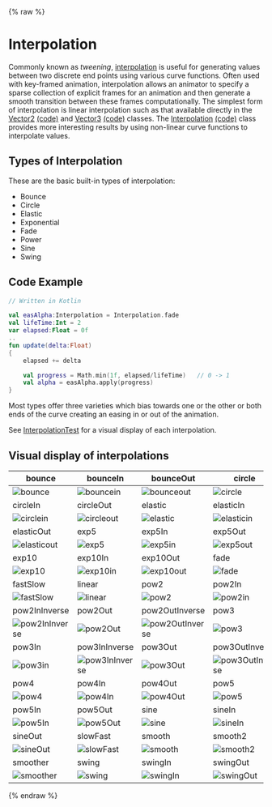 {% raw %}
# Interpolation #

Commonly known as _tweening_, [interpolation](http://en.wikipedia.org/wiki/Interpolation) is useful for generating values between two discrete end points using various curve functions. Often used with key-framed animation, interpolation allows an animator to specify a sparse collection of explicit frames for an animation and then generate a smooth transition between these frames computationally. The simplest form of interpolation is linear interpolation such as that available directly in the [Vector2](http://libgdx.badlogicgames.com/nightlies/docs/api/com/badlogic/gdx/math/Vector2.html) [(code)](https://github.com/libgdx/libgdx/tree/master/gdx/src/com/badlogic/gdx/math/Vector2.java) and [Vector3](http://libgdx.badlogicgames.com/nightlies/docs/api/com/badlogic/gdx/math/Vector3.html) [(code)](https://github.com/libgdx/libgdx/tree/master/gdx/src/com/badlogic/gdx/math/Vector3.java) classes. The [Interpolation](http://libgdx.badlogicgames.com/nightlies/docs/api/com/badlogic/gdx/math/Interpolation.html) [(code)](https://github.com/libgdx/libgdx/tree/master/gdx/src/com/badlogic/gdx/math/Interpolation.java) class provides more interesting results by using non-linear curve functions to interpolate values.

## Types of Interpolation ##

These are the basic built-in types of interpolation:

  * Bounce
  * Circle
  * Elastic
  * Exponential
  * Fade
  * Power
  * Sine
  * Swing

## Code Example ##

```kotlin
// Written in Kotlin

val easAlpha:Interpolation = Interpolation.fade
val lifeTime:Int = 2
var elapsed:Float = 0f
..
fun update(delta:Float)
{
    elapsed += delta

    val progress = Math.min(1f, elapsed/lifeTime)   // 0 -> 1 
    val alpha = easAlpha.apply(progress)
}

```


Most types offer three varieties which bias towards one or the other or both ends of the curve creating an easing in or out of the animation.

See [InterpolationTest](https://github.com/libgdx/libgdx/blob/master/tests/gdx-tests/src/com/badlogic/gdx/tests/InterpolationTest.java) for a visual display of each interpolation.


## Visual display of interpolations ##
bounce | bounceIn | bounceOut | circle
--- | --- | --- | ---
![bounce](https://user-images.githubusercontent.com/12948924/75204377-8e3d2600-5725-11ea-8caa-a8cc94ea737e.png) | ![bouncein](https://user-images.githubusercontent.com/12948924/75204516-f5f37100-5725-11ea-8889-cff2abf0d6c9.png) | ![bounceout](https://user-images.githubusercontent.com/12948924/75204546-060b5080-5726-11ea-83a8-b02b9c740884.png) | ![circle](https://user-images.githubusercontent.com/12948924/75204564-115e7c00-5726-11ea-99e0-bbb26b9dbd20.png)
circleIn | circleOut | elastic | elasticIn
![circlein](https://user-images.githubusercontent.com/12948924/75204649-4539a180-5726-11ea-86b8-dca6f9cb6651.png) | ![circleout](https://user-images.githubusercontent.com/12948924/75204659-4f5ba000-5726-11ea-8fe9-b99c768c8ba7.png) | ![elastic](https://user-images.githubusercontent.com/12948924/75204669-5aaecb80-5726-11ea-8023-28547317fba1.png) | ![elasticin](https://user-images.githubusercontent.com/12948924/75204689-669a8d80-5726-11ea-89e1-35a93c260cee.png)
elasticOut | exp5 | exp5In | exp5Out
![elasticout](https://user-images.githubusercontent.com/12948924/75204735-8e89f100-5726-11ea-8b74-fa0e6d795ce0.png) | ![exp5](https://user-images.githubusercontent.com/12948924/75204749-99448600-5726-11ea-93ea-04cf230108a3.png) | ![exp5in](https://user-images.githubusercontent.com/12948924/75204765-a792a200-5726-11ea-9e74-dde07e0370a3.png) | ![exp5out](https://user-images.githubusercontent.com/12948924/75204776-b0837380-5726-11ea-8451-62f0c6b9e43f.png)
exp10 | exp10In | exp10Out | fade
![exp10](https://user-images.githubusercontent.com/12948924/75204796-c002bc80-5726-11ea-918e-5fa0ed35f0c5.png) | ![exp10in](https://user-images.githubusercontent.com/12948924/75204812-c98c2480-5726-11ea-881d-8a20fee68b55.png) | ![exp10out](https://user-images.githubusercontent.com/12948924/75204846-e9234d00-5726-11ea-83d9-8fbc0be4b5e1.png) | ![fade](https://user-images.githubusercontent.com/12948924/75204914-1a038200-5727-11ea-85cb-f2f3ecee5d79.png)
fastSlow | linear | pow2 | pow2In |  
![fastSlow](https://user-images.githubusercontent.com/12948924/75205068-a0b85f00-5727-11ea-8054-f873f2252ff2.png) | ![linear](https://user-images.githubusercontent.com/12948924/75205099-b75eb600-5727-11ea-9478-af1d96df9b25.png) | ![pow2](https://user-images.githubusercontent.com/12948924/75205109-c2194b00-5727-11ea-99e9-614c2f613331.png) | ![pow2in](https://user-images.githubusercontent.com/12948924/75205130-cd6c7680-5727-11ea-9a67-1a456f3e3bb9.png)
pow2InInverse | pow2Out | pow2OutInverse | pow3 | pow3In | pow3InInverse | pow3Out | pow3OutInverse | pow4
![pow2InInverse](https://user-images.githubusercontent.com/12948924/75205146-dc532900-5727-11ea-992f-eeef9ecd1508.png) | ![pow2Out](https://user-images.githubusercontent.com/12948924/75205353-69967d80-5728-11ea-8011-e158a0e95582.png) | ![pow2OutInverse](https://user-images.githubusercontent.com/12948924/75205639-2b4d8e00-5729-11ea-98df-31e0e81e9e61.png) | ![pow3](https://user-images.githubusercontent.com/12948924/75205657-36082300-5729-11ea-8636-683fa98d1988.png)
pow3In | pow3InInverse | pow3Out | pow3OutInverse
 ![pow3in](https://user-images.githubusercontent.com/12948924/75205686-47512f80-5729-11ea-91de-a044860fb78a.png) | ![pow3InInverse](https://user-images.githubusercontent.com/12948924/75205850-bb8bd300-5729-11ea-8710-8b5447268b34.png) | ![pow3Out](https://user-images.githubusercontent.com/12948924/75205867-cb0b1c00-5729-11ea-912b-563dab0e7d91.png) | ![pow3OutInverse](https://user-images.githubusercontent.com/12948924/75205878-d6f6de00-5729-11ea-8d24-95788c375db2.png)
pow4 | pow4In | pow4Out | pow5
![pow4](https://user-images.githubusercontent.com/12948924/75206040-52f12600-572a-11ea-8621-7763df2868e5.png) | ![pow4In](https://user-images.githubusercontent.com/12948924/75206050-58e70700-572a-11ea-890a-6afa6f25b554.png) | ![pow4Out](https://user-images.githubusercontent.com/12948924/75206058-5f757e80-572a-11ea-86b9-763d19272870.png) | ![pow5](https://user-images.githubusercontent.com/12948924/75206063-64d2c900-572a-11ea-8a38-db8ee3484682.png)
pow5In | pow5Out | sine | sineIn
![pow5In](https://user-images.githubusercontent.com/12948924/75206202-b7ac8080-572a-11ea-9e45-394bc794f3b1.png) | ![pow5Out](https://user-images.githubusercontent.com/12948924/75206218-c1ce7f00-572a-11ea-9219-27ad23e83d34.png) | ![sine](https://user-images.githubusercontent.com/12948924/75206226-c85cf680-572a-11ea-8a9c-ce9dcde85a29.png) | ![sineIn](https://user-images.githubusercontent.com/12948924/75206237-cdba4100-572a-11ea-824e-e675c2b8a882.png)
sineOut | slowFast | smooth | smooth2
![sineOut](https://user-images.githubusercontent.com/12948924/75206272-e4609800-572a-11ea-926f-9ccbf6f154d2.png) | ![slowFast](https://user-images.githubusercontent.com/12948924/75206283-eaef0f80-572a-11ea-964f-09176844502f.png) | ![smooth](https://user-images.githubusercontent.com/12948924/75206295-f17d8700-572a-11ea-9154-d194a7c62d15.png) | ![smooth2](https://user-images.githubusercontent.com/12948924/75206325-04905700-572b-11ea-9121-2cb790d5f876.png)
smoother | swing | swingIn | swingOut
![smoother](https://user-images.githubusercontent.com/12948924/75206469-5a64ff00-572b-11ea-81c5-c56a26b82cdb.png) | ![swing](https://user-images.githubusercontent.com/12948924/75206478-618c0d00-572b-11ea-93ff-f96a7e70665b.png) | ![swingIn](https://user-images.githubusercontent.com/12948924/75206491-68b31b00-572b-11ea-8335-88eb8fcc675b.png) | ![swingOut](https://user-images.githubusercontent.com/12948924/75206505-7072bf80-572b-11ea-97e7-3335d2ae3888.png)
{% endraw %}